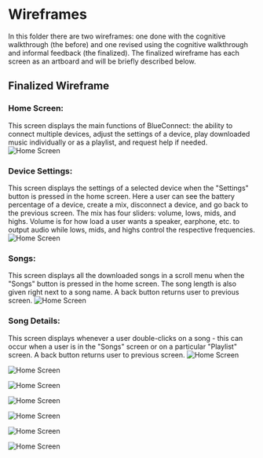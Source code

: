 # Wireframes

In this folder there are two wireframes: one done with the cognitive walkthrough (the before) and one revised using the cognitive walkthrough and informal feedback (the finalized). The finalized wireframe has each screen as an artboard and will be briefly described below.

## Finalized Wireframe
### Home Screen:
This screen displays the main functions of BlueConnect: the ability to connect multiple devices, adjust the settings of a device, play downloaded music individually or as a playlist, and request help if needed.
![Home Screen](../wireframes/BlueConnect_Artboard1.png)
### Device Settings:
This screen displays the settings of a selected device when the "Settings" button is pressed in the home screen. Here a user can see the battery percentage of a device, create a mix, disconnect a device, and go back to the previous screen. The mix has four sliders: volume, lows, mids, and highs. Volume is for how load a user wants a speaker, earphone, etc. to output audio while lows, mids, and highs control the respective frequencies. 
![Home Screen](../wireframes/BlueConnect_Artboard2.png)
### Songs:
This screen displays all the downloaded songs in a scroll menu when the "Songs" button is pressed in the home screen. The song length is also given right next to a song name. A back button returns user to previous screen.
![Home Screen](../wireframes/BlueConnect_Artboard3.png)
### Song Details:
This screen displays whenever a user double-clicks on a song - this can occur when a user is in the "Songs" screen or on a particular "Playlist" screen.
A back button returns user to previous screen.
![Home Screen](../wireframes/BlueConnect_Artboard4.png)

![Home Screen](../wireframes/BlueConnect_Artboard5.png)

![Home Screen](../wireframes/BlueConnect_Artboard6.png)

![Home Screen](../wireframes/BlueConnect_Artboard7.png)

![Home Screen](../wireframes/BlueConnect_Artboard8.png)

![Home Screen](../wireframes/BlueConnect_Artboard9.png)

![Home Screen](../wireframes/BlueConnect_Artboard10.png)
